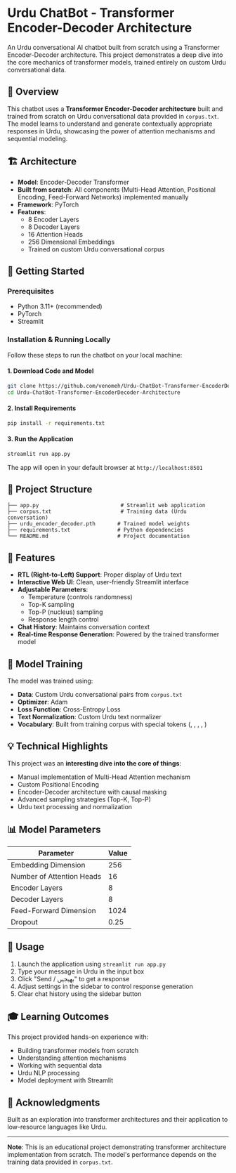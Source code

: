 # Urdu ChatBot - Transformer Encoder-Decoder Architecture

An Urdu conversational AI chatbot built from scratch using a Transformer Encoder-Decoder architecture. This project demonstrates a deep dive into the core mechanics of transformer models, trained entirely on custom Urdu conversational data.

## 🌟 Overview

This chatbot uses a **Transformer Encoder-Decoder architecture** built and trained from scratch on Urdu conversational data provided in `corpus.txt`. The model learns to understand and generate contextually appropriate responses in Urdu, showcasing the power of attention mechanisms and sequential modeling.

## 🏗️ Architecture

- **Model**: Encoder-Decoder Transformer
- **Built from scratch**: All components (Multi-Head Attention, Positional Encoding, Feed-Forward Networks) implemented manually
- **Framework**: PyTorch
- **Features**:
  - 8 Encoder Layers
  - 8 Decoder Layers
  - 16 Attention Heads
  - 256 Dimensional Embeddings
  - Trained on custom Urdu conversational corpus

## 🚀 Getting Started

### Prerequisites

- Python 3.11+ (recommended)
- PyTorch
- Streamlit

### Installation & Running Locally

Follow these steps to run the chatbot on your local machine:

#### 1. Download Code and Model

```bash
git clone https://github.com/venomeh/Urdu-ChatBot-Transformer-EncoderDecoder-Architecture.git
cd Urdu-ChatBot-Transformer-EncoderDecoder-Architecture
```

#### 2. Install Requirements

```bash
pip install -r requirements.txt
```

#### 3. Run the Application

```bash
streamlit run app.py
```

The app will open in your default browser at `http://localhost:8501`

## 📁 Project Structure

```
├── app.py                          # Streamlit web application
├── corpus.txt                      # Training data (Urdu conversation)
├── urdu_encoder_decoder.pth       # Trained model weights
├── requirements.txt               # Python dependencies
└── README.md                      # Project documentation
```

## 🎯 Features

- **RTL (Right-to-Left) Support**: Proper display of Urdu text
- **Interactive Web UI**: Clean, user-friendly Streamlit interface
- **Adjustable Parameters**:
  - Temperature (controls randomness)
  - Top-K sampling
  - Top-P (nucleus) sampling
  - Response length control
- **Chat History**: Maintains conversation context
- **Real-time Response Generation**: Powered by the trained transformer model

## 🧠 Model Training

The model was trained using:
- **Data**: Custom Urdu conversational pairs from `corpus.txt`
- **Optimizer**: Adam
- **Loss Function**: Cross-Entropy Loss
- **Text Normalization**: Custom Urdu text normalizer
- **Vocabulary**: Built from training corpus with special tokens (<PAD>, <SOS>, <EOS>, <UNK>, <MASK>)

## 💡 Technical Highlights

This project was an **interesting dive into the core of things**:
- Manual implementation of Multi-Head Attention mechanism
- Custom Positional Encoding
- Encoder-Decoder architecture with causal masking
- Advanced sampling strategies (Top-K, Top-P)
- Urdu text processing and normalization

## 📊 Model Parameters

| Parameter | Value |
|-----------|-------|
| Embedding Dimension | 256 |
| Number of Attention Heads | 16 |
| Encoder Layers | 8 |
| Decoder Layers | 8 |
| Feed-Forward Dimension | 1024 |
| Dropout | 0.25 |


## 📝 Usage

1. Launch the application using `streamlit run app.py`
2. Type your message in Urdu in the input box
3. Click "Send / بھیجیں" to get a response
4. Adjust settings in the sidebar to control response generation
5. Clear chat history using the sidebar button

## 🎓 Learning Outcomes

This project provided hands-on experience with:
- Building transformer models from scratch
- Understanding attention mechanisms
- Working with sequential data
- Urdu NLP processing
- Model deployment with Streamlit



## 🙏 Acknowledgments

Built as an exploration into transformer architectures and their application to low-resource languages like Urdu.

---

**Note**: This is an educational project demonstrating transformer architecture implementation from scratch. The model's performance depends on the training data provided in `corpus.txt`.
